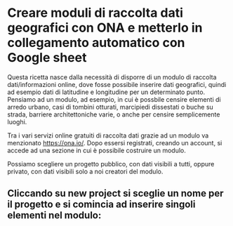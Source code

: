 Creare moduli di raccolta dati geografici con ONA e metterlo in collegamento automatico con Google sheet
========================================================================================================

Questa ricetta nasce dalla necessità di disporre di un modulo di raccolta dati/informazioni online, dove fosse possibile inserire dati geografici, quindi ad esempio dati di latitudine e longitudine per un determinato punto. Pensiamo ad un modulo, ad esempio, in cui è possbile censire elementi di arredo urbano, casi di tombini otturati, marcipiedi dissestati o buche su strada, barriere architettoniche varie, o anche per censire semplicemente luoghi.

Tra i vari servizi online gratuiti di raccolta dati grazie ad un modulo va menzionato https://ona.io/.
Dopo essersi registrati, creando un account, si accede ad una sezione in cui è possibile costruire un modulo. 

Possiamo scegliere un progetto pubblico, con dati visibili a tutti, oppure privato, con dati visibili solo a noi creatori del modulo.

Cliccando su new project si sceglie un nome per il progetto e si comincia ad inserire singoli elementi nel modulo:
- 

